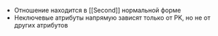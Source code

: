 * Отношение находится в [[Second]] нормальной форме
* Неключевые атрибуты напрямую зависят только от PK, но не от других атрибутов